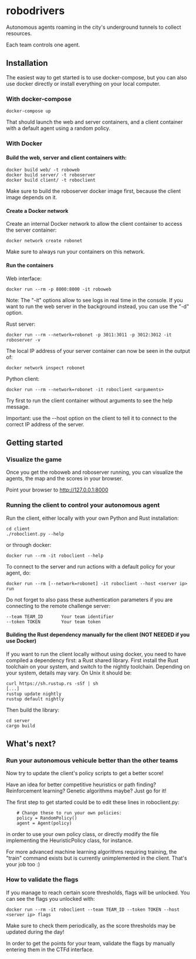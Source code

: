# robodrivers

Autonomous agents roaming in the city's underground tunnels to collect resources.

Each team controls one agent.

## Installation

The easiest way to get started is to use docker-compose, but you can also use docker directly or install everything on your local computer.

### With docker-compose

```
docker-compose up
```
That should launch the web and server containers, and a client container with a default agent using a random policy.

### With Docker

#### Build the web, server and client containers with:

```
docker build web/ -t roboweb
docker build server/ -t roboserver
docker build client/ -t roboclient
```
Make sure to build the roboserver docker image first, because the client image depends on it.

#### Create a Docker network

Create an internal Docker network to allow the client container to access the server container:
```
docker network create robonet
```
Make sure to always run your containers on this network.

#### Run the containers

Web interface:
```
docker run --rm -p 8000:8000 -it roboweb
```
Note: The "-it" options allow to see logs in real time in the console.
If you want to run the web server in the background instead, you can use the "-d" option.

Rust server:
```
docker run --rm --network=robonet -p 3011:3011 -p 3012:3012 -it roboserver -v
```

The local IP address of your server container can now be seen in the output of:
```
docker network inspect robonet
```

Python client:
```
docker run --rm --network=robonet -it roboclient <arguments>
```
Try first to run the client container without arguments to see the help message.

Important: use the --host option on the client to tell it to connect to the correct IP address of the server.
 

## Getting started

### Visualize the game 

Once you get the roboweb and roboserver running, you can visualize the agents, the map and the scores in your browser.

Point your browser to http://127.0.0.1:8000

### Running the client to control your autonomous agent

Run the client, either locally with your own Python and Rust installation:
```
cd client
./roboclient.py --help
```
or through docker:
```
docker run --rm -it roboclient --help
```

To connect to the server and run actions with a default policy for your agent, do:
```
docker run --rm [--network=robonet] -it roboclient --host <server ip> run
```

Do not forget to also pass these authentication parameters if you are connecting to the remote challenge server:
```
--team TEAM_ID       Your team identifier
--token TOKEN        Your team token
```

#### Building the Rust dependency manually for the client (NOT NEEDED if you use Docker) 

If you want to run the client locally without using docker, you need to have compiled a dependency first: a Rust shared library.
First install the Rust toolchain on your system, and switch to the nightly toolchain.
Depending on your system, details may vary. On Unix it should be:
```
curl https://sh.rustup.rs -sSf | sh
[...]
rustup update nightly
rustup default nightly
``` 
Then build the library:
```
cd server
cargo build
```

## What's next?

### Run your autonomous vehicule better than the other teams

Now try to update the client's policy scripts to get a better score!

Have an idea for better competitive heuristics or path finding? Reinforcement learning? Genetic algorithms maybe?
Just go for it!

The first step to get started could be to edit these lines in roboclient.py:
```
    # Change these to run your own policies:
    policy = RandomPolicy()
    agent = Agent(policy)
```
in order to use your own policy class, or directly modify the file implementing the HeuristicPolicy class, for instance.

For more advanced machine learning algorithms requiring training, the "train" command exists but is currently unimplemented in the client. That's your job too :)

### How to validate the flags

If you manage to reach certain score thresholds, flags will be unlocked.
You can see the flags you unlocked with:
```
docker run --rm -it roboclient --team TEAM_ID --token TOKEN --host <server ip> flags
```

Make sure to check them periodically, as the score thresholds may be updated during the day!

In order to get the points for your team, validate the flags by manually entering them in the CTFd interface.
 
